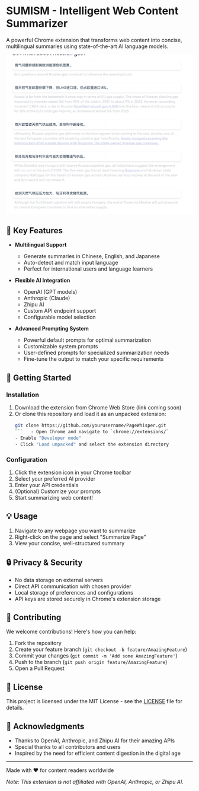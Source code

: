 # SUMISM - Intelligent Web Content Summarizer

A powerful Chrome extension that transforms web content into concise, multilingual summaries using state-of-the-art AI language models.

![img.png](img.png)

## 🌟 Key Features

- **Multilingual Support**
    - Generate summaries in Chinese, English, and Japanese
    - Auto-detect and match input language
    - Perfect for international users and language learners

- **Flexible AI Integration**
    - OpenAI (GPT models)
    - Anthropic (Claude)
    - Zhipu AI
    - Custom API endpoint support
    - Configurable model selection

- **Advanced Prompting System**
    - Powerful default prompts for optimal summarization
    - Customizable system prompts
    - User-defined prompts for specialized summarization needs
    - Fine-tune the output to match your specific requirements

## 🚀 Getting Started

### Installation

1. Download the extension from Chrome Web Store (link coming soon)
2. Or clone this repository and load it as an unpacked extension:
   ```bash
   git clone https://github.com/yourusername/PageWhisper.git
   ```   - Open Chrome and navigate to `chrome://extensions/`
   - Enable "Developer mode"
   - Click "Load unpacked" and select the extension directory

### Configuration

1. Click the extension icon in your Chrome toolbar
2. Select your preferred AI provider
3. Enter your API credentials
4. (Optional) Customize your prompts
5. Start summarizing web content!

## 💡 Usage

1. Navigate to any webpage you want to summarize
2. Right-click on the page and select "Summarize Page"
3. View your concise, well-structured summary

## 🔒 Privacy & Security

- No data storage on external servers
- Direct API communication with chosen provider
- Local storage of preferences and configurations
- API keys are stored securely in Chrome's extension storage

## 🤝 Contributing

We welcome contributions! Here's how you can help:

1. Fork the repository
2. Create your feature branch (`git checkout -b feature/AmazingFeature`)
3. Commit your changes (`git commit -m 'Add some AmazingFeature'`)
4. Push to the branch (`git push origin feature/AmazingFeature`)
5. Open a Pull Request

## 📜 License

This project is licensed under the MIT License - see the [LICENSE](LICENSE) file for details.

## 🙏 Acknowledgments

- Thanks to OpenAI, Anthropic, and Zhipu AI for their amazing APIs
- Special thanks to all contributors and users
- Inspired by the need for efficient content digestion in the digital age

---

Made with ❤️ for content readers worldwide

*Note: This extension is not affiliated with OpenAI, Anthropic, or Zhipu AI.*
